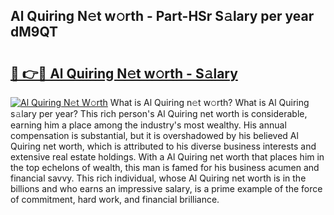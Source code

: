 ## Al Quiring N𝚎t w𝚘rth - Part-HSr S𝚊lary per year dM9QT

# <h2><a href="http://gc10a6q.nevu.top/?p=Al+Quiring">🔗 👉🔴 Al Quiring N𝚎t w𝚘rth - S𝚊lary</a></h2>

[![Al Quiring N𝚎t W𝚘rth](https://i.imgur.com/Oavwk0R.jpeg)](http://gc10a6q.nevu.top/?p=Al+Quiring)
What is Al Quiring n𝚎t w𝚘rth? What is Al Quiring s𝚊lary per year?
This rich person's Al Quiring net worth is considerable, earning him a place among the industry's most wealthy. His annual compensation is substantial, but it is overshadowed by his believed Al Quiring net worth, which is attributed to his diverse business interests and extensive real estate holdings. With a Al Quiring net worth that places him in the top echelons of wealth, this man is famed for his business acumen and financial savvy. This rich individual, whose Al Quiring net worth is in the billions and who earns an impressive salary, is a prime example of the force of commitment, hard work, and financial brilliance.
